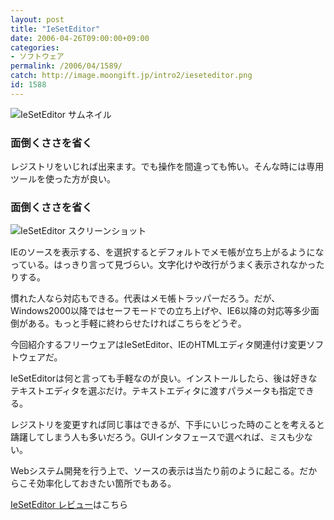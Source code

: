 ```yaml
---
layout: post
title: "IeSetEditor"
date: 2006-04-26T09:00:00+09:00
categories:
- ソフトウェア
permalink: /2006/04/1589/
catch: http://image.moongift.jp/intro2/ieseteditor.png
id: 1588
---
```

 ![IeSetEditor サムネイル](http://image.moongift.jp/intro2/ieseteditor.t.png "IeSetEditor サムネイル")
  

### 面倒くささを省く
  
レジストリをいじれば出来ます。でも操作を間違っても怖い。そんな時には専用ツールを使った方が良い。  
<!--more-->  

### 面倒くささを省く
  

![IeSetEditor スクリーンショット](http://image.moongift.jp/intro2/ieseteditor.png "IeSetEditor スクリーンショット")

  

IEのソースを表示する、を選択するとデフォルトでメモ帳が立ち上がるようになっている。はっきり言って見づらい。文字化けや改行がうまく表示されなかったりする。

  

慣れた人なら対応もできる。代表はメモ帳トラッパーだろう。だが、Windows2000以降ではセーフモードでの立ち上げや、IE6以降の対応等多少面倒がある。もっと手軽に終わらせたければこちらをどうぞ。

  

今回紹介するフリーウェアはIeSetEditor、IEのHTMLエディタ関連付け変更ソフトウェアだ。

  

IeSetEditorは何と言っても手軽なのが良い。インストールしたら、後は好きなテキストエディタを選ぶだけ。テキストエディタに渡すパラメータも指定できる。

  

レジストリを変更すれば同じ事はできるが、下手にいじった時のことを考えると躊躇してしまう人も多いだろう。GUIインタフェースで選べれば、ミスも少ない。

  

Webシステム開発を行う上で、ソースの表示は当たり前のように起こる。だからこそ効率化しておきたい箇所でもある。

  

[IeSetEditor レビュー](http://fw.moongift.jp/review/i-1594.html)はこちら

